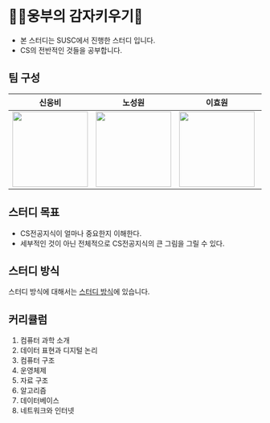 # 🧑‍🌾웅부의 감자키우기🥔

- 본 스터디는 SUSC에서 진행한 스터디 입니다.
- CS의 전반적인 것들을 공부합니다.

## 팀 구성

|                                                        **신웅비**                                                         |                                                           **노성원**                                                           |                                                         **이효원**                                                          |                                                          **박승준**                                                          |                                                            **김재헌**                                                            |
| :-----------------------------------------------------------------------------------------------------------------------: | :----------------------------------------------------------------------------------------------------------------------------: | :-------------------------------------------------------------------------------------------------------------------------: | :--------------------------------------------------------------------------------------------------------------------------: | :------------------------------------------------------------------------------------------------------------------------------: |
| [<img src="https://avatars.githubusercontent.com/u/16620948?v=4" height=150 width=150> <br/> ](https://github.com/kungbi) | [<img src="https://avatars.githubusercontent.com/u/129041262?v=4" height=150 width=150> <br/> ](https://github.com/sungwonnoh) | [<img src="https://avatars.githubusercontent.com/u/129304827?v=4" height=150 width=150> <br/> ](https://github.com/ehyowon) | [<img src="https://avatars.githubusercontent.com/u/155280174?v=4" height=150 width=150> <br/> ](https://github.com/lIIlllIIIIlI) | [<img src="https://avatars.githubusercontent.com/u/126866836?v=4" height=150 width=150> <br/> ](https://github.com/rlawogjs) |

## 스터디 목표

- CS전공지식이 얼마나 중요한지 이해한다.
- 세부적인 것이 아닌 전체적으로 CS전공지식의 큰 그림을 그릴 수 있다.

## 스터디 방식

스터디 방식에 대해서는 [스터디 방식](HOWTOSTUDY.md)에 있습니다.

## 커리큘럼

1. 컴퓨터 과학 소개
2. 데이터 표현과 디지털 논리
3. 컴퓨터 구조
4. 운영체제
5. 자료 구조
6. 알고리즘
7. 데이터베이스
8. 네트워크와 인터넷
